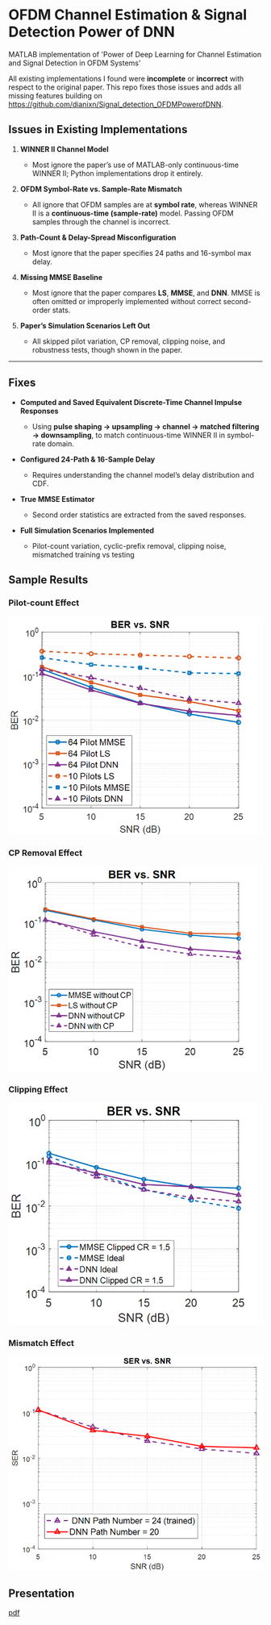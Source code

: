 # OFDM Channel Estimation & Signal Detection Power of DNN
MATLAB implementation of 'Power of Deep Learning for Channel Estimation and Signal Detection in OFDM Systems'

All existing implementations I found were **incomplete** or **incorrect** with respect to the original paper. This repo fixes those issues and adds all missing features building on https://github.com/dianixn/Signal_detection_OFDMPowerofDNN.


## Issues in Existing Implementations

1. **WINNER II Channel Model**  
   -  Most ignore the paper’s use of MATLAB-only continuous-time WINNER II; Python implementations drop it entirely.

2. **OFDM Symbol-Rate vs. Sample-Rate Mismatch**  
   -  All ignore that OFDM samples are at **symbol rate**, whereas WINNER II is a **continuous-time (sample-rate)** model. Passing OFDM samples through the channel is incorrect.

3. **Path-Count & Delay-Spread Misconfiguration**  
   - Most ignore that the paper specifies 24 paths and 16-symbol max delay.

4. **Missing MMSE Baseline**  
   - Most ignore that the paper compares **LS**, **MMSE**, and **DNN**. MMSE is often omitted or improperly implemented without correct second-order stats.

5. **Paper’s Simulation Scenarios Left Out**  
   - All skipped pilot variation, CP removal, clipping noise, and robustness tests, though shown in the paper.

---

## Fixes

- **Computed and Saved Equivalent Discrete-Time Channel Impulse Responses**  
  - Using **pulse shaping → upsampling → channel → matched filtering → downsampling**, to match continuous-time WINNER II in symbol-rate domain.

- **Configured 24-Path & 16-Sample Delay**  
  - Requires understanding the channel model’s delay distribution and CDF.

- **True MMSE Estimator**  
  - Second order statistics are extracted from the saved responses.

- **Full Simulation Scenarios Implemented**  
  - Pilot-count variation, cyclic-prefix removal, clipping noise, mismatched training vs testing
## Sample Results
### Pilot-count Effect
![Pilot-count](figs/fig1_ber_pilot.png)

### CP Removal Effect
![CP Removal](figs/fig2_ber_no_cp.png)

### Clipping Effect
![Clipping](figs/fig3_ber_clipping.png)

### Mismatch Effect
![Mismatch](figs/fig4_ber_mismatch.png)

## Presentation
[pdf](docs/presentation.pdf)